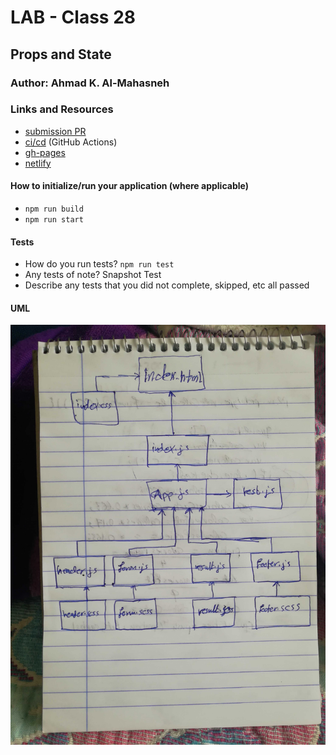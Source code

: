 # LAB - Class 28

## Props and State

### Author: Ahmad K. Al-Mahasneh

### Links and Resources

- [submission PR](https://github.com/401-advanced-javascript-AhmadK/props-and-state/pull/2)
- [ci/cd](https://github.com/401-advanced-javascript-AhmadK/props-and-state/actions) (GitHub Actions)
- [gh-pages]()
- [netlify]()

#### How to initialize/run your application (where applicable)

- `npm run build`
- `npm run start`

#### Tests

- How do you run tests?
    `npm run test`
- Any tests of note?
    Snapshot Test
- Describe any tests that you did not complete, skipped, etc
    all passed

#### UML

![props-and-state.](assets/props-and-state.jpg)
